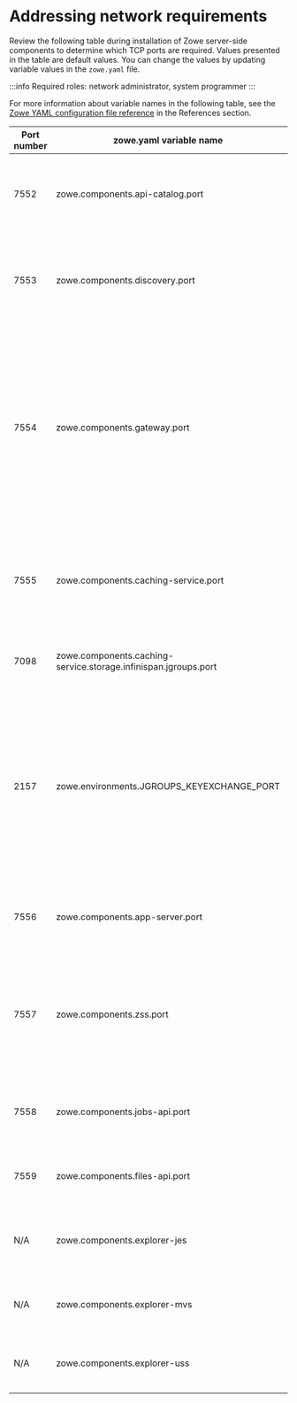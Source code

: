 # Addressing network requirements

Review the following table during installation of Zowe server-side components to determine which TCP ports are required. 
Values presented in the table are default values. You can change the values by updating variable values in the `zowe.yaml` file. 

:::info Required roles: network administrator, system programmer
:::

For more information about variable names in the following table, see the [Zowe YAML configuration file reference](../appendix/zowe-yaml-configuration.md) in the References section.

| Port number | zowe.yaml variable name | Purpose |
|------|------|------|
| 7552 | zowe.components.api-catalog.port | Used to view API swagger / openAPI specifications for registered API services in the API Catalog. 
| 7553 | zowe.components.discovery.port | Discovery server port which dynamic API services can issue APIs to register or unregister themselves.
| 7554 | zowe.components.gateway.port | The northbound edge of the API Gateway used to accept client requests before routing them to registered API services.  This port must be exposed outside the z/OS network so clients (web browsers, VS Code, processes running the Zowe CLI) can reach the gateway.
| 7555 | zowe.components.caching-service.port | Port of the caching service that is used to share state between different Zowe instances in a high availability topology.
| 7098 | zowe.components.caching-service.storage.infinispan.jgroups.port | Bind port for the socket that is used to form an Infinispan cluster.
| 2157 | zowe.environments.JGROUPS_KEYEXCHANGE_PORT | The port at which the key server in Infinispan is listening. If the port is not available, the next port will be probed, up to port+5. Used by the key server (server) to create an SSLServerSocket and by clients to connect to the key server.
| 7556 | zowe.components.app-server.port | The Zowe Desktop (also known as ZLUX) port used to log in through web browsers.
| 7557 | zowe.components.zss.port | Z Secure Services (ZSS) provides REST API services to ZLUX, used by the File Editor application and other ZLUX applications in the Zowe Desktop.
| 7558 | zowe.components.jobs-api.port | Port of the service that provides REST APIs to z/OS jobs used by the JES Explorer.
| 7559 | zowe.components.files-api.port | Port of the service that provides REST APIs to MVS and USS file systems.
| N/A | zowe.components.explorer-jes | Port of the JES Explorer GUI for viewing and working with jobs in the Zowe Desktop.
| N/A | zowe.components.explorer-mvs | Port of the MVS Explorer GUI for working with data sets in the Zowe Desktop.
| N/A | zowe.components.explorer-uss | Port of the USS Explorer GUI for working with USS in the Zowe Desktop.

